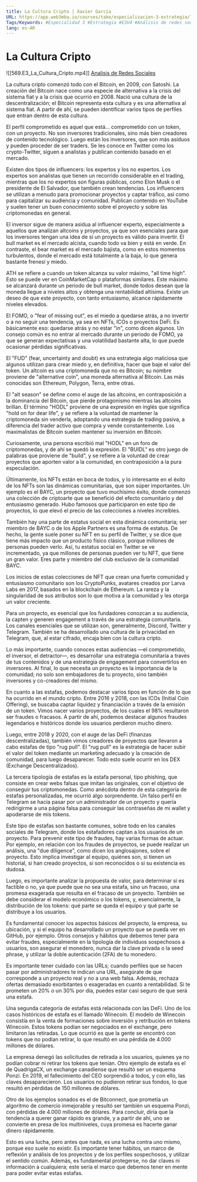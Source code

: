 ```yaml
---
title: La Cultura Cripto | Xavier García
URL: https://app.web3mba.io/courses/take/especializacion-3-estrategia/lessons/41005063-4-1-la-cultura-cripto-xavier-garcia
Tags/Keywords: #Especialidad 3 #Estrategia #E3U4 #Análisis de redes sociales #redes sociales #
lang: es-AR
---
```

# La Cultura Cripto
![[569.E3_La_Cultura_Cripto.mp4]]
[Analisis de Redes Sociales](https://app.web3mba.io?wvideo=lsy0o6c70j)

La cultura cripto comenzó todo con el Bitcoin, en 2009, con Satoshi. La creación del Bitcoin nace como una especie de alternativa a la crisis del sistema fiat y a la crisis que ocurrió en 2008. Nació una cultura de la descentralización; el Bitcoin representa esta cultura y es una alternativa al sistema fiat. A partir de ahí, se pueden identificar varios tipos de perfiles que entran dentro de esta cultura.

El perfil comprometido es aquel que está... comprometido con un token, con un proyecto. No son inversores tradicionales, sino más bien creadores de contenido tecnológico. Luego están los inversores, que son más asiduos y pueden proceder de ser traders. Se les conoce en Twitter como los crypto-Twitter, siguen a analistas y publican contenido basado en el mercado.

Existen dos tipos de influencers: los expertos y los no expertos. Los expertos son analistas que tienen un recorrido considerable en el trading, mientras que los no expertos son figuras públicas, como Elon Musk o el presidente de El Salvador, que también crean tendencias. Los influencers se utilizan a menudo para promocionar proyectos y captar tráfico, así como para capitalizar su audiencia y comunidad. Publican contenido en YouTube y suelen tener un buen conocimiento sobre el proyecto y sobre las criptomonedas en general.

El inversor sigue de manera asidua al influencer experto, especialmente a aquellos que analizan altcoins y proyectos, ya que son esenciales para que los inversores tengan una idea de si un proyecto es válido para invertir. El bull market es el mercado alcista, cuando todo va bien y está en verde. En contraste, el bear market es el mercado bajista, como en estos momentos turbulentos, donde el mercado está totalmente a la baja, lo que genera bastante frenesí y miedo.

ATH se refiere a cuando un token alcanza su valor máximo, "all time high". Esto se puede ver en CoinMarketCap o plataformas similares. Este máximo se alcanzará durante un periodo de bull market, donde todos desean que la moneda llegue a niveles altos y obtenga una rentabilidad altísima. Existe un deseo de que este proyecto, con tanto entusiasmo, alcance rápidamente niveles elevados.

El FOMO, o "fear of missing out", es el miedo a quedarse atrás, a no invertir o a no seguir una tendencia, ya sea en NFTs, ICOs o proyectos DeFi. Es básicamente eso: quedarse atrás y no estar "in", como dicen algunos. Un consejo común es no entrar al mercado durante un periodo de FOMO, ya que se generan expectativas y una volatilidad bastante alta, lo que puede ocasionar pérdidas significativas.

El "FUD" (fear, uncertainty and doubt) es una estrategia algo maliciosa que algunos utilizan para crear miedo y, en definitiva, hacer que baje el valor del token. Un altcoin es una criptomoneda que no es Bitcoin; su nombre proviene de "alternative coin", una moneda alternativa al Bitcoin. Las más conocidas son Ethereum, Polygon, Terra, entre otras.

El "alt season" se define como el auge de las altcoins, en contraposición a la dominancia del Bitcoin, que pierde protagonismo mientras las altcoins brillan. El término "HODL" proviene de una expresión en inglés que significa "hold on for dear life", y se refiere a la voluntad de mantener la criptomoneda sin venderla, adoptando una estrategia de trading pasiva, a diferencia del trader activo que compra y vende constantemente. Los maximalistas de Bitcoin suelen mantener su inversión en Bitcoin.

Curiosamente, una persona escribió mal "HODL" en un foro de criptomonedas, y de ahí se quedó la expresión. El "BUIDL" es otro juego de palabras que proviene de "build", y se refiere a la voluntad de crear proyectos que aporten valor a la comunidad, en contraposición a la pura especulación.

Últimamente, los NFTs están en boca de todos, y lo interesante en el éxito de los NFTs son las dinámicas comunitarias, que son súper importantes. Un ejemplo es el BAYC, un proyecto que tuvo muchísimo éxito, donde comenzó una colección de criptoarte que se benefició del efecto comunitario y del entusiasmo generado. Hubo famosos que participaron en este tipo de proyectos, lo que elevó el precio de las colecciones a niveles increíbles.

También hay una parte de estatus social en esta dinámica comunitaria; ser miembro de BAYC o de los Apple Partners es una forma de estatus. De hecho, la gente suele poner su NFT en su perfil de Twitter, y se dice que tiene más impacto que un producto físico clásico, porque millones de personas pueden verlo. Así, tu estatus social en Twitter se ve incrementado, ya que millones de personas pueden ver tu NFT, que tiene un gran valor. Eres parte y miembro del club exclusivo de la comunidad BAYC.

Los inicios de estas colecciones de NFT que crean una fuerte comunidad y entusiasmo comunitario son los CryptoPunks, avatares creados por Larva Labs en 2017, basados en la blockchain de Ethereum. La rareza y la singularidad de sus atributos son lo que motiva a la comunidad y les otorga un valor creciente.

Para un proyecto, es esencial que los fundadores conozcan a su audiencia, la capten y generen engagement a través de una estrategia comunitaria. Los canales esenciales que se utilizan son, generalmente, Discord, Twitter y Telegram. También se ha desarrollado una cultura de la privacidad en Telegram, que, al estar cifrado, encaja bien con la cultura cripto.

Lo más importante, cuando conoces estas audiencias —el comprometido, el inversor, el detractor—, es desarrollar una estrategia comunitaria a través de tus contenidos y de una estrategia de engagement para convertirlos en inversores. Al final, lo que necesita un proyecto es la importancia de la comunidad; no solo son embajadores de tu proyecto, sino también inversores y co-creadores del mismo.

En cuanto a las estafas, podemos destacar varios tipos en función de lo que ha ocurrido en el mundo cripto. Entre 2016 y 2018, con las ICOs (Initial Coin Offering), se buscaba captar liquidez y financiación a través de la emisión de un token. Vimos nacer varios proyectos, de los cuales el 98% resultaron ser fraudes o fracasos. A partir de ahí, podemos destacar algunos fraudes legendarios e históricos donde los usuarios perdieron mucho dinero.

Luego, entre 2018 y 2020, con el auge de las DeFi (finanzas descentralizadas), también vimos creadores de proyectos que llevaron a cabo estafas de tipo "rug pull". El "rug pull" es la estrategia de hacer subir el valor del token mediante un marketing adecuado y la creación de comunidad, para luego desaparecer. Todo esto suele ocurrir en los DEX (Exchange Descentralizados).

La tercera tipología de estafas es la estafa personal, tipo phishing, que consiste en crear webs falsas que imitan las originales, con el objetivo de conseguir tus criptomonedas. Como anécdota dentro de esta categoría de estafas personalizadas, me ocurrió algo sorprendente. Un falso perfil en Telegram se hacía pasar por un administrador de un proyecto y quería redirigirme a una página falsa para conseguir las contraseñas de mi wallet y apoderarse de mis tokens.

Este tipo de estafas son bastante comunes, sobre todo en los canales sociales de Telegram, donde los estafadores captan a los usuarios de un proyecto. Para prevenir este tipo de fraudes, hay varias formas de actuar. Por ejemplo, en relación con los fraudes de proyectos, se puede realizar un análisis, una "due diligence", como dicen los anglosajones, sobre el proyecto. Esto implica investigar al equipo, quiénes son, si tienen un historial, si han creado proyectos, si son reconocidos o si su existencia es dudosa.

Luego, es importante analizar la propuesta de valor, para determinar si es factible o no, ya que puede que no sea una estafa, sino un fracaso, una promesa exagerada que resulta en el fracaso de un proyecto. También se debe considerar el modelo económico o los tokens, y, esencialmente, la distribución de los tokens: qué parte se queda el equipo y qué parte se distribuye a los usuarios.

Es fundamental conocer los aspectos básicos del proyecto, la empresa, su ubicación, y si el equipo ha desarrollado un proyecto que se pueda ver en GitHub, por ejemplo. Otros consejos y hábitos que debemos tener para evitar fraudes, especialmente en la tipología de individuos sospechosos a usuarios, son asegurar el monedero, nunca dar la clave privada o la seed phrase, y utilizar la doble autenticación (2FA) de tu monedero.

Es importante tener cuidado con las URLs; cuando perfiles que se hacen pasar por administradores te indican una URL, asegúrate de que corresponde a un proyecto real y no a una web falsa. Además, rechaza ofertas demasiado exorbitantes o exageradas en cuanto a rentabilidad. Si te prometen un 20% o un 30% por día, puedes estar casi seguro de que será una estafa.

Una segunda categoría de estafas está relacionada con las DeFi. Uno de los casos históricos de estafa es el llamado Winecoin. El modelo de Winecoin consistía en la venta de formaciones sobre inversión y retribución en tokens Winecoin. Estos tokens podían ser negociados en el exchange, pero limitaron las retiradas. Lo que ocurrió es que la gente se encontró con tokens que no podían retirar, lo que resultó en una pérdida de 4.000 millones de dólares.

La empresa denegó las solicitudes de retirada a los usuarios, quienes ya no podían cobrar ni retirar los tokens que tenían. Otro ejemplo de estafa es el de QuadrigaCX, un exchange canadiense que resultó ser un esquema Ponzi. En 2019, el fallecimiento del CEO sorprendió a todos, y con ello, las claves desaparecieron. Los usuarios no pudieron retirar sus fondos, lo que resultó en pérdidas de 150 millones de dólares.

Otro de los ejemplos sonados es el de Bitconnect, que prometía un algoritmo de comercio inmejorable y resultó ser también un esquema Ponzi, con pérdidas de 4.000 millones de dólares. Para concluir, diría que la tendencia a querer ganar rápido es grande, y a partir de ahí, uno se convierte en presa de los multiniveles, cuya promesa es hacerte ganar dinero rápidamente.

Esto es una lucha, pero antes que nada, es una lucha contra uno mismo, porque eso suele no existir. Es importante tener hábitos, un marco de reflexión y análisis de los proyectos y de los perfiles sospechosos, y utilizar el sentido común. Además, es fundamental protegerse, no dar claves ni información a cualquiera; este sería el marco que debemos tener en mente para poder evitar estas estafas.